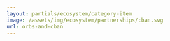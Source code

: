 ```yaml
---
layout: partials/ecosystem/category-item
image: /assets/img/ecosystem/partnerships/cban.svg
url: orbs-and-cban
---
```

